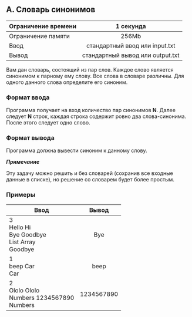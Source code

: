 ## A. Словарь синонимов

| Ограничение времени |            1 секунда             |
|---------------------|:--------------------------------:|
| Ограничение памяти  |              256Mb               |
| Ввод                |  стандартный ввод или input.txt  |
| Вывод               | стандартный вывод или output.txt |

Вам дан словарь, состоящий из пар слов. Каждое слово является синонимом к парному ему слову. Все слова в словаре
различны. Для одного данного слова определите его синоним.

### Формат ввода

Программа получает на вход количество пар синонимов **N**. Далее следует **N** строк, каждая строка содержит ровно
два
слова-синонима. После этого следует одно слово.

### Формат вывода

Программа должна вывести синоним к данному слову.

***_Примечание_***

Эту задачу можно решить и без словарей (сохранив все входные данные в списке), но решение со словарем будет более
простым.

### Примеры

| Ввод                                                  |   Вывод    |
|-------------------------------------------------------|:----------:|
| 3<br>Hello Hi<br>Bye Goodbye<br>List Array<br>Goodbye |    Bye     |
| 1<br>beep Car<br>Car                                  |    beep    |
| 2<br>Ololo Ololo<br>Numbers 1234567890<br>Numbers     | 1234567890 |
